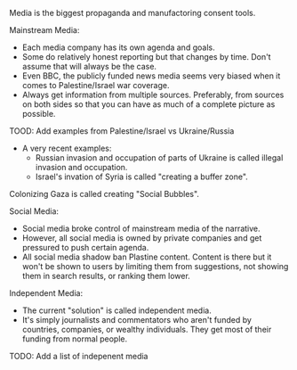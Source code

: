 Media is the biggest propaganda and manufactoring consent tools.

Mainstream Media:
- Each media company has its own agenda and goals.
- Some do relatively honest reporting but that changes by time. Don't assume that will always be the case.
- Even BBC, the publicly funded news media seems very biased when it comes to Palestine/Israel war coverage.
- Always get information from multiple sources. Preferably, from sources on both sides so that you can have as much of a complete picture as possible.

TOOD: Add examples from Palestine/Israel vs Ukraine/Russia
- A very recent examples:
  - Russian invasion and occupation of parts of Ukraine is called illegal invasion and occupation.
  - Israel's invation of Syria is called "creating a buffer zone".

Colonizing Gaza is called creating "Social Bubbles".

Social Media:
- Social media broke control of mainstream media of the narrative.
- However, all social media is owned by private companies and get pressured to push certain agenda.
- All social media shadow ban Plastine content. Content is there but it won't be shown to users by limiting them from suggestions, not showing them in search results, or ranking them lower.

Independent Media:
- The current "solution" is called independent media.
- It's simply journalists and commentators who aren't funded by countries, companies, or wealthy individuals. They get most of their funding from normal people.

TODO: Add a list of indepenent media
